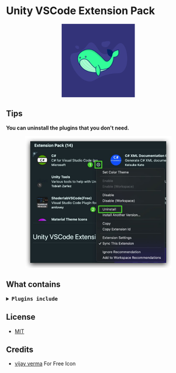 # Unity VSCode Extension Pack
<p align="center"><img width="200px" src="images/icon.png"></p>

## Tips
**You can uninstall the plugins that you don't need.**

<p align="center"><img width="400px" src="images/uninstall.jpg"></p>

## What contains
<details>
  <summary>
    <b>
      <samp>
        Plugins include
      </samp>
    </b>
  </summary>

### C# Support
- [C#](https://marketplace.visualstudio.com/items?itemName=ms-dotnettools.csharp) - Get C# Language support for VSCode.
- [C# XML Documentation Comments](https://marketplace.visualstudio.com/items?itemName=k--kato.docomment) - Generate XML documentation comments quickly. It's Helpful when you write code comments.

### Json Support
- [Paste JSON as Code](https://marketplace.visualstudio.com/items?itemName=quicktype.quicktype) - Interactively generate types and (de-)serialization code from JSON, JSON Schema, and TypeScript.

### Unity Support
- [Debugger for Unity](https://marketplace.visualstudio.com/items?itemName=Unity.unity-debug) - Use this to debug your Unity C# projects.
- [Unity Tools](https://marketplace.visualstudio.com/items?itemName=Tobiah.unity-tools) - A tool to help Unity development, such as Search Unity API documentation.
- [Unity Code Snippets](https://marketplace.visualstudio.com/items?itemName=kleber-swf.unity-code-snippets) - Create code snippets of Unity APIs quickly.

### Shader Support
- [Shader languages support for VS Code](https://marketplace.visualstudio.com/items?itemName=slevesque.shader) - Shader Language support.
- [ShaderlabVSCode(Free)](https://marketplace.visualstudio.com/items?itemName=amlovey.shaderlabvscodefree) - Make it easily to write Unity ShaderLab.

### Git Support
- [GitLens — Git supercharged](https://marketplace.visualstudio.com/items?itemName=eamodio.gitlens) - Powerful visualize git extension.

### Editor Appearance
- [Outer Heaven Theme](https://marketplace.visualstudio.com/items?itemName=Verbess.outer-heaven-theme) - VSCode Theme wrote by me.
- [Material Theme Icons](https://marketplace.visualstudio.com/items?itemName=Equinusocio.vsc-material-theme-icons) - File Icon.
- [Bracket Pair Colorizer 2](https://marketplace.visualstudio.com/items?itemName=CoenraadS.bracket-pair-colorizer-2) - Matching brackets to be identified with colors.

### Useful extension
- [Code Spell Checker](https://marketplace.visualstudio.com/items?itemName=streetsidesoftware.code-spell-checker) - Spell checker with camelCase code.
- [Todo Tree](https://marketplace.visualstudio.com/items?itemName=Gruntfuggly.todo-tree) - This can Highlight comments like TODO, FIXME and search these quickly. Let you get back to work quickly.
- [filesize](https://marketplace.visualstudio.com/items?itemName=mkxml.vscode-filesize) - Display the size of the focused file in the status bar of the editor.
</details>

## License
- [MIT](./LICENSE)

## Credits
- [vijay verma](https://vijayverma.co/?ref=illlustrations) For Free Icon